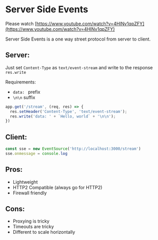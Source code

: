 # Server Side Events

Please watch [https://www.youtube.com/watch?v=4HlNv1qpZFY](https://www.youtube.com/watch?v=4HlNv1qpZFY)


Server Side Events is a one way street protocol from server to client.

## Server:

Just set `Content-Type` as `text/event-stream` and write to the response `res.write`

Requirements:
- `data: ` prefix
- `\n\n` suffix

```js
app.get('/stream', (req, res) => {
  res.setHeader('Content-Type', 'text/event-stream');
  res.write('data: ' + `Hello, world` + '\n\n');
})
```

## Client:
```js
const sse = new EventSource('http://localhost:3000/stream')
sse.onmessage = console.log
```


## Pros:
- Lightweight
- HTTP2 Compatible (always go for HTTP2)
- Firewall friendly

## Cons:
- Proxying is tricky
- Timeouts are tricky
- Different to scale horizontally
